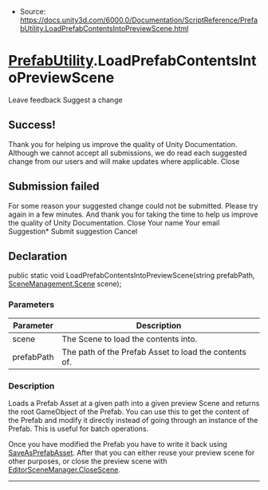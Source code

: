 * Source: https://docs.unity3d.com/6000.0/Documentation/ScriptReference/PrefabUtility.LoadPrefabContentsIntoPreviewScene.html

#  [PrefabUtility](https://docs.unity3d.com/6000.0/Documentation/ScriptReference/PrefabUtility.html).LoadPrefabContentsIntoPreviewScene
Leave feedback
Suggest a change
## Success!
Thank you for helping us improve the quality of Unity Documentation. Although we cannot accept all submissions, we do read each suggested change from our users and will make updates where applicable.
Close
## Submission failed
For some reason your suggested change could not be submitted. Please <a>try again</a> in a few minutes. And thank you for taking the time to help us improve the quality of Unity Documentation.
Close
Your name Your email Suggestion* Submit suggestion
Cancel
## Declaration
public static void LoadPrefabContentsIntoPreviewScene(string prefabPath, [SceneManagement.Scene](https://docs.unity3d.com/6000.0/Documentation/ScriptReference/SceneManagement.Scene.html) scene); 
### Parameters
Parameter | Description  
---|---  
scene | The Scene to load the contents into.  
prefabPath | The path of the Prefab Asset to load the contents of.  
### Description
Loads a Prefab Asset at a given path into a given preview Scene and returns the root GameObject of the Prefab.
You can use this to get the content of the Prefab and modify it directly instead of going through an instance of the Prefab. This is useful for batch operations.  
  
Once you have modified the Prefab you have to write it back using [SaveAsPrefabAsset](https://docs.unity3d.com/6000.0/Documentation/ScriptReference/PrefabUtility.SaveAsPrefabAsset.html). After that you can either reuse your preview scene for other purposes, or close the preview scene with [EditorSceneManager.CloseScene](https://docs.unity3d.com/6000.0/Documentation/ScriptReference/SceneManagement.EditorSceneManager.CloseScene.html).
* * *
